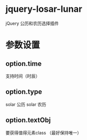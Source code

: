 # jquery-losar-lunar
jQuery 公历和农历选择插件

# 参数设置
## option.time 
支持时间（时辰）
## option.type 
solar 公历  solar 农历
## option.textObj 
要获得值得元素class （最好保持唯一）
